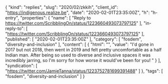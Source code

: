 {
  "kind": "replies",
  "slug": "2020/02/zkkih",
  "client_id": "https://indigenous.realize.be",
  "date": "2020-02-01T23:35:00Z",
  "h": "h-entry",
  "properties": {
    "name": [
      "Reply to https://twitter.com/ScribblingOn/status/1223660493073797125"
    ],
    "in-reply-to": [
      "https://twitter.com/ScribblingOn/status/1223660493073797125"
    ],
    "published": [
      "2020-02-01T23:35:00Z"
    ],
    "category": [
      "fosdem",
      "diversity-and-inclusion"
    ],
    "content": [
      {
        "html": "",
        "value": "I'd gone in 2017 but not 2018, then went in 2019 and felt pretty uncomfortable as a half Indian man. After being so used to diverse and inclusive spaces it was incredibly jarring, so I'm sorry for how worse it would've been for you! "
      }
    ],
    "syndication": [
      "https://twitter.com/JamieTanna/status/1223752781699391488"
    ]
  },
  "tags": [
    "fosdem",
    "diversity-and-inclusion"
  ]
}
